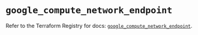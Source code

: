 # `google_compute_network_endpoint`

Refer to the Terraform Registry for docs: [`google_compute_network_endpoint`](https://registry.terraform.io/providers/hashicorp/google/6.20.0/docs/resources/compute_network_endpoint).

